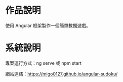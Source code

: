 # 作品說明

使用 Angular 框架製作一個簡單數獨遊戲。

# 系統說明

專案運行方式：ng serve 或 npm start

網站連結：https://migo0127.github.io/angular-sudoku/
